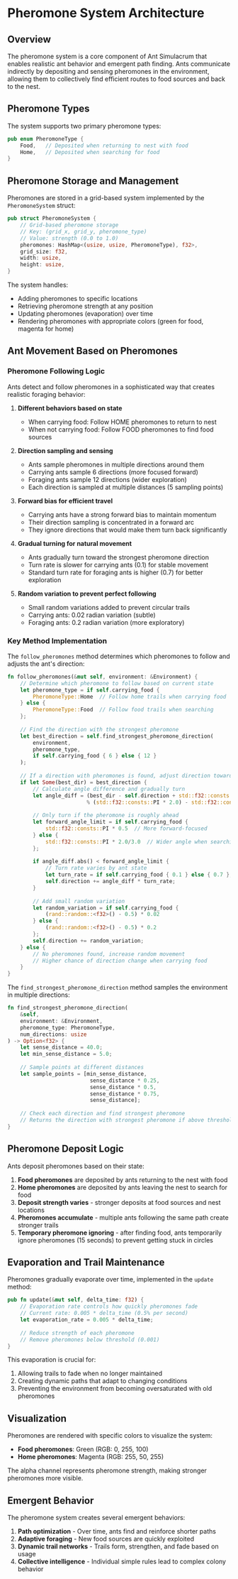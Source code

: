 # Pheromone System Architecture

## Overview

The pheromone system is a core component of Ant Simulacrum that enables realistic ant behavior and emergent path finding. Ants communicate indirectly by depositing and sensing pheromones in the environment, allowing them to collectively find efficient routes to food sources and back to the nest.

## Pheromone Types

The system supports two primary pheromone types:

```rust
pub enum PheromoneType {
    Food,   // Deposited when returning to nest with food
    Home,   // Deposited when searching for food
}
```

## Pheromone Storage and Management

Pheromones are stored in a grid-based system implemented by the `PheromoneSystem` struct:

```rust
pub struct PheromoneSystem {
    // Grid-based pheromone storage
    // Key: (grid_x, grid_y, pheromone_type)
    // Value: strength (0.0 to 1.0)
    pheromones: HashMap<(usize, usize, PheromoneType), f32>,
    grid_size: f32,
    width: usize,
    height: usize,
}
```

The system handles:
- Adding pheromones to specific locations
- Retrieving pheromone strength at any position
- Updating pheromones (evaporation) over time
- Rendering pheromones with appropriate colors (green for food, magenta for home)

## Ant Movement Based on Pheromones

### Pheromone Following Logic

Ants detect and follow pheromones in a sophisticated way that creates realistic foraging behavior:

1. **Different behaviors based on state**
   - When carrying food: Follow HOME pheromones to return to nest
   - When not carrying food: Follow FOOD pheromones to find food sources

2. **Direction sampling and sensing**
   - Ants sample pheromones in multiple directions around them
   - Carrying ants sample 6 directions (more focused forward)
   - Foraging ants sample 12 directions (wider exploration)
   - Each direction is sampled at multiple distances (5 sampling points)

3. **Forward bias for efficient travel**
   - Carrying ants have a strong forward bias to maintain momentum
   - Their direction sampling is concentrated in a forward arc
   - They ignore directions that would make them turn back significantly

4. **Gradual turning for natural movement**
   - Ants gradually turn toward the strongest pheromone direction
   - Turn rate is slower for carrying ants (0.1) for stable movement
   - Standard turn rate for foraging ants is higher (0.7) for better exploration

5. **Random variation to prevent perfect following**
   - Small random variations added to prevent circular trails
   - Carrying ants: 0.02 radian variation (subtle)
   - Foraging ants: 0.2 radian variation (more exploratory)

### Key Method Implementation

The `follow_pheromones` method determines which pheromones to follow and adjusts the ant's direction:

```rust
fn follow_pheromones(&mut self, environment: &Environment) {
    // Determine which pheromone to follow based on current state
    let pheromone_type = if self.carrying_food {
        PheromoneType::Home  // Follow home trails when carrying food
    } else {
        PheromoneType::Food  // Follow food trails when searching
    };
    
    // Find the direction with the strongest pheromone
    let best_direction = self.find_strongest_pheromone_direction(
        environment, 
        pheromone_type, 
        if self.carrying_food { 6 } else { 12 }
    );
    
    // If a direction with pheromones is found, adjust direction toward it
    if let Some(best_dir) = best_direction {
        // Calculate angle difference and gradually turn
        let angle_diff = (best_dir - self.direction + std::f32::consts::PI * 3.0) 
                         % (std::f32::consts::PI * 2.0) - std::f32::consts::PI;
        
        // Only turn if the pheromone is roughly ahead
        let forward_angle_limit = if self.carrying_food {
            std::f32::consts::PI * 0.5  // More forward-focused
        } else {
            std::f32::consts::PI * 2.0/3.0  // Wider angle when searching
        };
        
        if angle_diff.abs() < forward_angle_limit {
            // Turn rate varies by ant state
            let turn_rate = if self.carrying_food { 0.1 } else { 0.7 };
            self.direction += angle_diff * turn_rate;
        }
        
        // Add small random variation
        let random_variation = if self.carrying_food {
            (rand::random::<f32>() - 0.5) * 0.02
        } else {
            (rand::random::<f32>() - 0.5) * 0.2
        };
        self.direction += random_variation;
    } else {
        // No pheromones found, increase random movement
        // Higher chance of direction change when carrying food
    }
}
```

The `find_strongest_pheromone_direction` method samples the environment in multiple directions:

```rust
fn find_strongest_pheromone_direction(
    &self,
    environment: &Environment,
    pheromone_type: PheromoneType,
    num_directions: usize
) -> Option<f32> {
    let sense_distance = 40.0;
    let min_sense_distance = 5.0;
    
    // Sample points at different distances
    let sample_points = [min_sense_distance, 
                          sense_distance * 0.25, 
                          sense_distance * 0.5, 
                          sense_distance * 0.75, 
                          sense_distance];
    
    // Check each direction and find strongest pheromone
    // Returns the direction with strongest pheromone if above threshold
}
```

## Pheromone Deposit Logic

Ants deposit pheromones based on their state:

1. **Food pheromones** are deposited by ants returning to the nest with food
2. **Home pheromones** are deposited by ants leaving the nest to search for food
3. **Deposit strength varies** - stronger deposits at food sources and nest locations
4. **Pheromones accumulate** - multiple ants following the same path create stronger trails
5. **Temporary pheromone ignoring** - after finding food, ants temporarily ignore pheromones (15 seconds) to prevent getting stuck in circles

## Evaporation and Trail Maintenance

Pheromones gradually evaporate over time, implemented in the `update` method:

```rust
pub fn update(&mut self, delta_time: f32) {
    // Evaporation rate controls how quickly pheromones fade
    // Current rate: 0.005 * delta_time (0.5% per second)
    let evaporation_rate = 0.005 * delta_time;
    
    // Reduce strength of each pheromone
    // Remove pheromones below threshold (0.001)
}
```

This evaporation is crucial for:
1. Allowing trails to fade when no longer maintained
2. Creating dynamic paths that adapt to changing conditions
3. Preventing the environment from becoming oversaturated with old pheromones

## Visualization

Pheromones are rendered with specific colors to visualize the system:
- **Food pheromones**: Green (RGB: 0, 255, 100)
- **Home pheromones**: Magenta (RGB: 255, 50, 255)

The alpha channel represents pheromone strength, making stronger pheromones more visible.

## Emergent Behavior

The pheromone system creates several emergent behaviors:

1. **Path optimization** - Over time, ants find and reinforce shorter paths
2. **Adaptive foraging** - New food sources are quickly exploited
3. **Dynamic trail networks** - Trails form, strengthen, and fade based on usage
4. **Collective intelligence** - Individual simple rules lead to complex colony behavior 